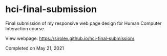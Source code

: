 # hci-final-submission
Final submission of my responsive web page design for Human Computer Interaction course

View webpage: https://sirolev.github.io/hci-final-submission/

Completed on May 21, 2021
